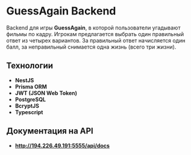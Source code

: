 # GuessAgain Backend

Backend для игры **GuessAgain**, в которой пользователи угадывают фильмы по кадру. Игрокам предлагается выбрать один правильный ответ из четырех вариантов. За правильный ответ начисляется один балл, за неправильный снимается одна жизнь (всего три жизни).

## Технологии

- **NestJS**
- **Prisma ORM**
- **JWT (JSON Web Token)**
- **PostgreSQL**
- **BcryptJS**
- **Typescript**

## Документация на API

- **http://194.226.49.191:5555/api/docs**
